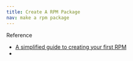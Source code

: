 ```yaml
---
title: Create A RPM Package
nav: make a rpm package
---
```


Reference

* [A simplified guide to creating your first RPM](https://developers.redhat.com/blog/2019/03/18/rpm-packaging-guide-creating-rpm/)
* 